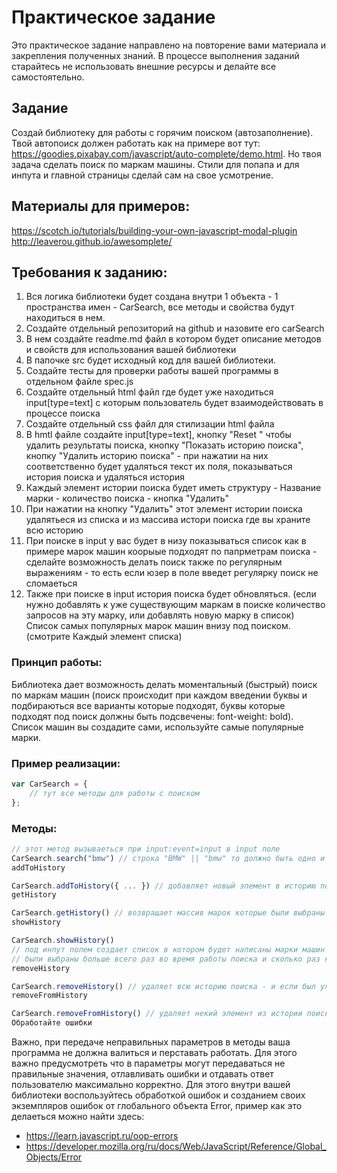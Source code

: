 # Практическое задание
Это практическое задание направлено на повторение вами материала и закрепления полученных знаний. В процессе выполнения заданий старайтесь не использовать внешние ресурсы и делайте все самостоятельно.

## Задание
Создай библиотеку для работы с горячим поиском (автозаполнение). Твой автопоиск должен работать как на примере вот тут: https://goodies.pixabay.com/javascript/auto-complete/demo.html. Но твоя задача сделать поиск по маркам машины. Стили для попапа и для инпута и главной страницы сделай сам на свое усмотрение.

## Материалы для примеров:
https://scotch.io/tutorials/building-your-own-javascript-modal-plugin
http://leaverou.github.io/awesomplete/

## Требования к заданию:

1. Вся логика библиотеки будет создана внутри 1 объекта - 1 пространства имен - CarSearch, все методы и свойства будут находиться в нем.
2. Создайте отдельный репозиторий на github и назовите его carSearch
3. В нем создайте readme.md файл в котором будет описание методов и свойств для использования вашей библиотеки
4. В папочке src будет исходный код для вашей библиотеки. <br/>
5. Создайте тесты для проверки работы вашей программы в отдельном файле spec.js<br/>
6. Создайте отдельный html файл где будет уже находиться input[type=text] с которым пользователь будет взаимодействовать в процессе поиска<br/>
7. Создайте отдельный css файл для стилизации html файла<br/>
8. В hmtl файле создайте input[type=text], кнопку "Reset " чтобы удалить результаты поиска, кнопку "Показать историю поиска", кнопку "Удалить историю поиска" - при нажатии на них соответственно будет удаляться текст их поля, показываться история поиска и удаляться история<br/>
9. Каждый элемент истории поиска будет иметь структуру - Название марки - количество поиска - кнопка "Удалить"<br/>
10. При нажатии на кнопку "Удалить" этот элемент истории поиска удалятьеся из списка и из массива истори поиска где вы храните всю историю<br/>
11. При поиске в input у вас будет в низу показываться список как в примере марок машин коорыые подходят по папрметрам поиска - сделайте возможность делать поиск также по регулярным выражениям - то есть если юзер в поле введет регулярку поиск не сломаеться<br/>
12. Также при поиске в input история поиска будет обновляться. (если нужно добавлять к уже существующим маркам в поиске количество запросов на эту марку, или добавлять новую марку в список)<br/>
Список самых популярных марок машин внизу под поиском. (смотрите Каждый элемент списка)<br/>

### Принцип работы:
Библиотека дает возможность делать моментальный (быстрый) поиск по маркам машин (поиск происходит при каждом введении буквы и подбираються все варианты которые подходят, буквы которые подходят под поиск должны быть подсвечены: font-weight: bold). Список машин вы создадите сами, используйте самые популярные марки.<br/>

### Пример реализации:

```javascript
var CarSearch = {
    // тут все методы для работы с поиском
};
```

### Методы:

```javascript
// этот метод вызываеться при input:event=input в input поле 
CarSearch.search("bmw") // строка "BMW" || "bmw" то должно быть одно и то же
addToHistory
```

```javascript
CarSearch.addToHistory({ ... }) // добавляет новый элемент в историю поиска
getHistory
```

```javascript
CarSearch.getHistory() // возвращает массив марок которые были выбраны больше всего раз во время работы поиска
showHistory
```

```javascript
CarSearch.showHistory() 
// под инпут полем создает список в котором будет написаны марки машин которые 
// были выбраны больше всего раз во время работы поиска и сколько раз конкретно был сделан поиск по этой марке (количество)
removeHistory
```

```javascript
CarSearch.removeHistory() // удаляет всю историю поиска - и если был уже создан ul список со всей истории он тоже удаляет ее со страниц
removeFromHistory
```

```javascript
CarSearch.removeFromHistory() // удаляет некий элемент из истории поиска
Обработайте ошибки
```

Важно, при передаче неправильных параметров в методы ваша программа не должна валиться и перставать работать. Для этого важно предусмотреть что в параметры могут передаваться не правильные значения, отлавливать ошибки и отдавать ответ пользователю максимально корректно. Для этого внутри вашей библиотеки воспользуйтесь обработкой ошибок и созданием своих экземпляров ошибок от глобального объекта Error, пример как это делаеться можно найти здесь:

* https://learn.javascript.ru/oop-errors
* https://developer.mozilla.org/ru/docs/Web/JavaScript/Reference/Global_Objects/Error

